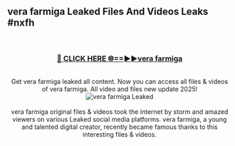 ## vera farmiga Leaked Files And Videos Leaks #nxfh
<br>
<div align="center">
<h3><a href="https://watchclip.my.id/vera farmiga" rel="nofollow">🔴 CLICK HERE 🌐==►►vera farmiga</a></h3>
<br>
Get vera farmiga leaked all content. Now you can access all files & videos of vera farmiga. All video and files new update 2025!
<br>
<a href="https://watchclip.my.id/vera farmiga" rel="nofollow" data-target="animated-image.originalLink"><img src="https://i.ibb.co.com/WyWwxjT/player-gif2.gif" alt="vera farmiga Leaked" style="max-width: 100%; display: inline-block;" data-target="animated-image.originalImage"></a>
<br><br>
vera farmiga original files & videos took the internet by storm and amazed viewers on various Leaked social media platforms. vera farmiga, a young and talented digital creator, recently became famous thanks to this interesting files & videos.
</div>
<br>
